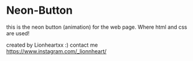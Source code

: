 # Neon-Button
this is the neon button (animation) for the web page.
Where html and css are used!

created by Lionheartxx :)
contact me https://www.instagram.com/_lionnheart/
